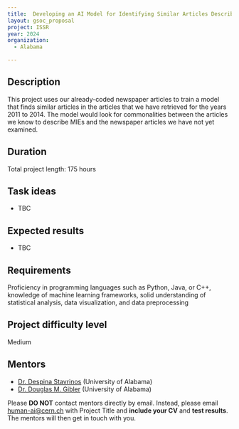 ```yaml
---
title:  Developing an AI Model for Identifying Similar Articles Describing Mass Incidents of Fatalities
layout: gsoc_proposal
project: ISSR
year: 2024
organization:
  - Alabama

---
```


## Description

This project uses our already-coded newspaper articles to train a model that finds similar articles in the articles that we have retrieved for the years 2011 to 2014. The model would look for commonalities between the articles we know to describe MIEs and the newspaper articles we have not yet examined. 

## Duration

Total project length: 175 hours


## Task ideas
 * TBC

## Expected results
 * TBC

## Requirements
Proficiency in programming languages such as Python, Java, or C++, knowledge of machine learning frameworks, solid understanding of statistical analysis, data visualization, and data preprocessing

## Project difficulty level
Medium

## Mentors
  * [Dr. Despina Stavrinos](mailto:human-ai@cern.ch) (University of Alabama)
  * [Dr. Douglas M. Gibler](mailto:human-ai@cern.ch) (University of Alabama)




Please **DO NOT** contact mentors directly by email. Instead, please email [human-ai@cern.ch](mailto:human-ai@cern.ch) with Project Title and **include your CV** and **test results**. The mentors will then get in touch with you.


